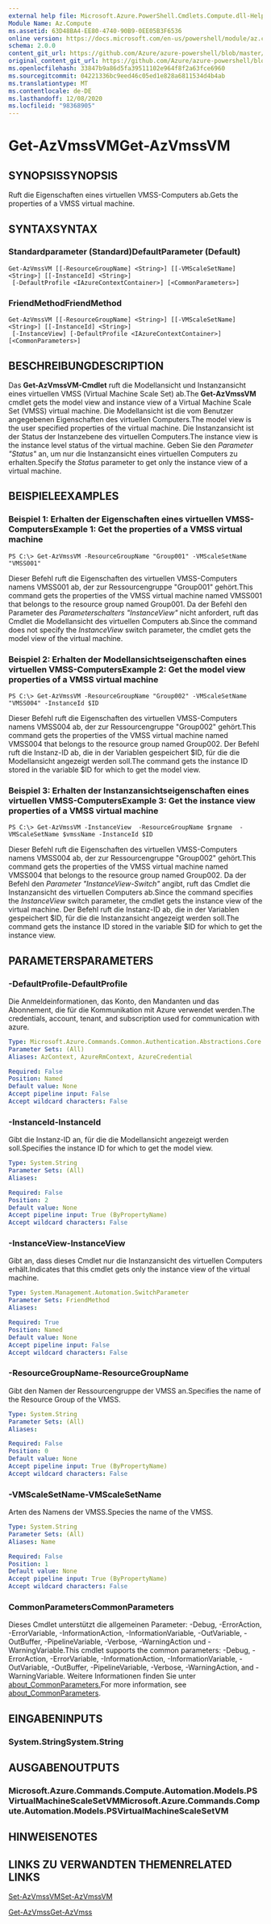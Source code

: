 ```yaml
---
external help file: Microsoft.Azure.PowerShell.Cmdlets.Compute.dll-Help.xml
Module Name: Az.Compute
ms.assetid: 63D48BA4-EE80-4740-90B9-0EE05B3F6536
online version: https://docs.microsoft.com/en-us/powershell/module/az.compute/get-azvmssvm
schema: 2.0.0
content_git_url: https://github.com/Azure/azure-powershell/blob/master/src/Compute/Compute/help/Get-AzVmssVM.md
original_content_git_url: https://github.com/Azure/azure-powershell/blob/master/src/Compute/Compute/help/Get-AzVmssVM.md
ms.openlocfilehash: 33847b9a86d5fa39511102e964f8f2a63fce6960
ms.sourcegitcommit: 04221336bc9eed46c05ed1e828a6811534d4b4ab
ms.translationtype: MT
ms.contentlocale: de-DE
ms.lasthandoff: 12/08/2020
ms.locfileid: "98368905"
---
```

# <span data-ttu-id="dd096-101">Get-AzVmssVM</span><span class="sxs-lookup"><span data-stu-id="dd096-101">Get-AzVmssVM</span></span>

## <span data-ttu-id="dd096-102">SYNOPSIS</span><span class="sxs-lookup"><span data-stu-id="dd096-102">SYNOPSIS</span></span>
<span data-ttu-id="dd096-103">Ruft die Eigenschaften eines virtuellen VMSS-Computers ab.</span><span class="sxs-lookup"><span data-stu-id="dd096-103">Gets the properties of a VMSS virtual machine.</span></span>

## <span data-ttu-id="dd096-104">SYNTAX</span><span class="sxs-lookup"><span data-stu-id="dd096-104">SYNTAX</span></span>

### <span data-ttu-id="dd096-105">Standardparameter (Standard)</span><span class="sxs-lookup"><span data-stu-id="dd096-105">DefaultParameter (Default)</span></span>
```
Get-AzVmssVM [[-ResourceGroupName] <String>] [[-VMScaleSetName] <String>] [[-InstanceId] <String>]
 [-DefaultProfile <IAzureContextContainer>] [<CommonParameters>]
```

### <span data-ttu-id="dd096-106">FriendMethod</span><span class="sxs-lookup"><span data-stu-id="dd096-106">FriendMethod</span></span>
```
Get-AzVmssVM [[-ResourceGroupName] <String>] [[-VMScaleSetName] <String>] [[-InstanceId] <String>]
 [-InstanceView] [-DefaultProfile <IAzureContextContainer>] [<CommonParameters>]
```

## <span data-ttu-id="dd096-107">BESCHREIBUNG</span><span class="sxs-lookup"><span data-stu-id="dd096-107">DESCRIPTION</span></span>
<span data-ttu-id="dd096-108">Das **Get-AzVmssVM-Cmdlet** ruft die Modellansicht und Instanzansicht eines virtuellen VMSS (Virtual Machine Scale Set) ab.</span><span class="sxs-lookup"><span data-stu-id="dd096-108">The **Get-AzVmssVM** cmdlet gets the model view and instance view of a Virtual Machine Scale Set (VMSS) virtual machine.</span></span>
<span data-ttu-id="dd096-109">Die Modellansicht ist die vom Benutzer angegebenen Eigenschaften des virtuellen Computers.</span><span class="sxs-lookup"><span data-stu-id="dd096-109">The model view is the user specified properties of the virtual machine.</span></span>
<span data-ttu-id="dd096-110">Die Instanzansicht ist der Status der Instanzebene des virtuellen Computers.</span><span class="sxs-lookup"><span data-stu-id="dd096-110">The instance view is the instance level status of the virtual machine.</span></span>
<span data-ttu-id="dd096-111">Geben Sie den *Parameter "Status"* an, um nur die Instanzansicht eines virtuellen Computers zu erhalten.</span><span class="sxs-lookup"><span data-stu-id="dd096-111">Specify the *Status* parameter to get only the instance view of a virtual machine.</span></span>

## <span data-ttu-id="dd096-112">BEISPIELE</span><span class="sxs-lookup"><span data-stu-id="dd096-112">EXAMPLES</span></span>

### <span data-ttu-id="dd096-113">Beispiel 1: Erhalten der Eigenschaften eines virtuellen VMSS-Computers</span><span class="sxs-lookup"><span data-stu-id="dd096-113">Example 1: Get the properties of a VMSS virtual machine</span></span>
```
PS C:\> Get-AzVmssVM -ResourceGroupName "Group001" -VMScaleSetName "VMSS001"
```

<span data-ttu-id="dd096-114">Dieser Befehl ruft die Eigenschaften des virtuellen VMSS-Computers namens VMSS001 ab, der zur Ressourcengruppe "Group001" gehört.</span><span class="sxs-lookup"><span data-stu-id="dd096-114">This command gets the properties of the VMSS virtual machine named VMSS001 that belongs to the resource group named Group001.</span></span>
<span data-ttu-id="dd096-115">Da der Befehl den Parameter des *Parameterschalters "InstanceView"* nicht anfordert, ruft das Cmdlet die Modellansicht des virtuellen Computers ab.</span><span class="sxs-lookup"><span data-stu-id="dd096-115">Since the command does not specify the *InstanceView* switch parameter, the cmdlet gets the model view of the virtual machine.</span></span>

### <span data-ttu-id="dd096-116">Beispiel 2: Erhalten der Modellansichtseigenschaften eines virtuellen VMSS-Computers</span><span class="sxs-lookup"><span data-stu-id="dd096-116">Example 2: Get the model view properties of a VMSS virtual machine</span></span>
```
PS C:\> Get-AzVmssVM -ResourceGroupName "Group002" -VMScaleSetName "VMSS004" -InstanceId $ID
```

<span data-ttu-id="dd096-117">Dieser Befehl ruft die Eigenschaften des virtuellen VMSS-Computers namens VMSS004 ab, der zur Ressourcengruppe "Group002" gehört.</span><span class="sxs-lookup"><span data-stu-id="dd096-117">This command gets the properties of the VMSS virtual machine named VMSS004 that belongs to the resource group named Group002.</span></span>
<span data-ttu-id="dd096-118">Der Befehl ruft die Instanz-ID ab, die in der Variablen gespeichert $ID, für die die Modellansicht angezeigt werden soll.</span><span class="sxs-lookup"><span data-stu-id="dd096-118">The command gets the instance ID stored in the variable $ID for which to get the model view.</span></span>

### <span data-ttu-id="dd096-119">Beispiel 3: Erhalten der Instanzansichtseigenschaften eines virtuellen VMSS-Computers</span><span class="sxs-lookup"><span data-stu-id="dd096-119">Example 3: Get the instance view properties of a VMSS virtual machine</span></span>
```
PS C:\> Get-AzVmssVM -InstanceView  -ResourceGroupName $rgname  -VMScaleSetName $vmssName -InstanceId $ID
```

<span data-ttu-id="dd096-120">Dieser Befehl ruft die Eigenschaften des virtuellen VMSS-Computers namens VMSS004 ab, der zur Ressourcengruppe "Group002" gehört.</span><span class="sxs-lookup"><span data-stu-id="dd096-120">This command gets the properties of the VMSS virtual machine named VMSS004 that belongs to the resource group named Group002.</span></span>
<span data-ttu-id="dd096-121">Da der Befehl den *Parameter "InstanceView-Switch"* angibt, ruft das Cmdlet die Instanzansicht des virtuellen Computers ab.</span><span class="sxs-lookup"><span data-stu-id="dd096-121">Since the command specifies the *InstanceView* switch parameter, the cmdlet gets the instance view of the virtual machine.</span></span>
<span data-ttu-id="dd096-122">Der Befehl ruft die Instanz-ID ab, die in der Variablen gespeichert $ID, für die die Instanzansicht angezeigt werden soll.</span><span class="sxs-lookup"><span data-stu-id="dd096-122">The command gets the instance ID stored in the variable $ID for which to get the instance view.</span></span>

## <span data-ttu-id="dd096-123">PARAMETERS</span><span class="sxs-lookup"><span data-stu-id="dd096-123">PARAMETERS</span></span>

### <span data-ttu-id="dd096-124">-DefaultProfile</span><span class="sxs-lookup"><span data-stu-id="dd096-124">-DefaultProfile</span></span>
<span data-ttu-id="dd096-125">Die Anmeldeinformationen, das Konto, den Mandanten und das Abonnement, die für die Kommunikation mit Azure verwendet werden.</span><span class="sxs-lookup"><span data-stu-id="dd096-125">The credentials, account, tenant, and subscription used for communication with azure.</span></span>

```yaml
Type: Microsoft.Azure.Commands.Common.Authentication.Abstractions.Core.IAzureContextContainer
Parameter Sets: (All)
Aliases: AzContext, AzureRmContext, AzureCredential

Required: False
Position: Named
Default value: None
Accept pipeline input: False
Accept wildcard characters: False
```

### <span data-ttu-id="dd096-126">-InstanceId</span><span class="sxs-lookup"><span data-stu-id="dd096-126">-InstanceId</span></span>
<span data-ttu-id="dd096-127">Gibt die Instanz-ID an, für die die Modellansicht angezeigt werden soll.</span><span class="sxs-lookup"><span data-stu-id="dd096-127">Specifies the instance ID for which to get the model view.</span></span>

```yaml
Type: System.String
Parameter Sets: (All)
Aliases:

Required: False
Position: 2
Default value: None
Accept pipeline input: True (ByPropertyName)
Accept wildcard characters: False
```

### <span data-ttu-id="dd096-128">-InstanceView</span><span class="sxs-lookup"><span data-stu-id="dd096-128">-InstanceView</span></span>
<span data-ttu-id="dd096-129">Gibt an, dass dieses Cmdlet nur die Instanzansicht des virtuellen Computers erhält.</span><span class="sxs-lookup"><span data-stu-id="dd096-129">Indicates that this cmdlet gets only the instance view of the virtual machine.</span></span>

```yaml
Type: System.Management.Automation.SwitchParameter
Parameter Sets: FriendMethod
Aliases:

Required: True
Position: Named
Default value: None
Accept pipeline input: False
Accept wildcard characters: False
```

### <span data-ttu-id="dd096-130">-ResourceGroupName</span><span class="sxs-lookup"><span data-stu-id="dd096-130">-ResourceGroupName</span></span>
<span data-ttu-id="dd096-131">Gibt den Namen der Ressourcengruppe der VMSS an.</span><span class="sxs-lookup"><span data-stu-id="dd096-131">Specifies the name of the Resource Group of the VMSS.</span></span>

```yaml
Type: System.String
Parameter Sets: (All)
Aliases:

Required: False
Position: 0
Default value: None
Accept pipeline input: True (ByPropertyName)
Accept wildcard characters: False
```

### <span data-ttu-id="dd096-132">-VMScaleSetName</span><span class="sxs-lookup"><span data-stu-id="dd096-132">-VMScaleSetName</span></span>
<span data-ttu-id="dd096-133">Arten des Namens der VMSS.</span><span class="sxs-lookup"><span data-stu-id="dd096-133">Species the name of the VMSS.</span></span>

```yaml
Type: System.String
Parameter Sets: (All)
Aliases: Name

Required: False
Position: 1
Default value: None
Accept pipeline input: True (ByPropertyName)
Accept wildcard characters: False
```

### <span data-ttu-id="dd096-134">CommonParameters</span><span class="sxs-lookup"><span data-stu-id="dd096-134">CommonParameters</span></span>
<span data-ttu-id="dd096-135">Dieses Cmdlet unterstützt die allgemeinen Parameter: -Debug, -ErrorAction, -ErrorVariable, -InformationAction, -InformationVariable, -OutVariable, -OutBuffer, -PipelineVariable, -Verbose, -WarningAction und -WarningVariable.</span><span class="sxs-lookup"><span data-stu-id="dd096-135">This cmdlet supports the common parameters: -Debug, -ErrorAction, -ErrorVariable, -InformationAction, -InformationVariable, -OutVariable, -OutBuffer, -PipelineVariable, -Verbose, -WarningAction, and -WarningVariable.</span></span> <span data-ttu-id="dd096-136">Weitere Informationen finden Sie unter [about_CommonParameters.](http://go.microsoft.com/fwlink/?LinkID=113216)</span><span class="sxs-lookup"><span data-stu-id="dd096-136">For more information, see [about_CommonParameters](http://go.microsoft.com/fwlink/?LinkID=113216).</span></span>

## <span data-ttu-id="dd096-137">EINGABEN</span><span class="sxs-lookup"><span data-stu-id="dd096-137">INPUTS</span></span>

### <span data-ttu-id="dd096-138">System.String</span><span class="sxs-lookup"><span data-stu-id="dd096-138">System.String</span></span>

## <span data-ttu-id="dd096-139">AUSGABEN</span><span class="sxs-lookup"><span data-stu-id="dd096-139">OUTPUTS</span></span>

### <span data-ttu-id="dd096-140">Microsoft.Azure.Commands.Compute.Automation.Models.PSVirtualMachineScaleSetVM</span><span class="sxs-lookup"><span data-stu-id="dd096-140">Microsoft.Azure.Commands.Compute.Automation.Models.PSVirtualMachineScaleSetVM</span></span>

## <span data-ttu-id="dd096-141">HINWEISE</span><span class="sxs-lookup"><span data-stu-id="dd096-141">NOTES</span></span>

## <span data-ttu-id="dd096-142">LINKS ZU VERWANDTEN THEMEN</span><span class="sxs-lookup"><span data-stu-id="dd096-142">RELATED LINKS</span></span>

[<span data-ttu-id="dd096-143">Set-AzVmssVM</span><span class="sxs-lookup"><span data-stu-id="dd096-143">Set-AzVmssVM</span></span>](./Set-AzVmssVM.md)

[<span data-ttu-id="dd096-144">Get-AzVmss</span><span class="sxs-lookup"><span data-stu-id="dd096-144">Get-AzVmss</span></span>](./Get-AzVmss.md)


